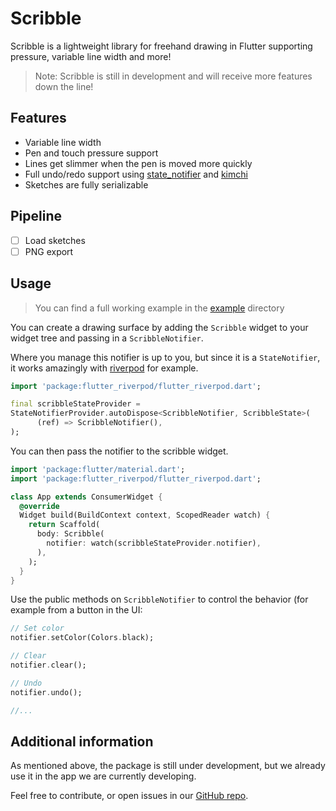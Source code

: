 # Scribble

Scribble is a lightweight library for freehand drawing in Flutter supporting pressure, variable line width and more!

> Note: Scribble is still in development and will receive more features down the line!

## Features

* Variable line width
* Pen and touch pressure support
* Lines get slimmer when the pen is moved more quickly
* Full undo/redo support using [state_notifier](https://pub.dev/packages/state_notifier)
  and [kimchi](https://pub.dev/packages/kimchi)
* Sketches are fully serializable

## Pipeline

* [ ] Load sketches
* [ ] PNG export

## Usage

> You can find a full working example in the [example](./example) directory

You can create a drawing surface by adding the ``Scribble`` widget to your widget tree and passing in
a ``ScribbleNotifier``.

Where you manage this notifier is up to you, but since it is a ``StateNotifier``, it works amazingly
with [riverpod](https://pub.dev/packages/flutter_riverpod) for example.

```dart
import 'package:flutter_riverpod/flutter_riverpod.dart';

final scribbleStateProvider =
StateNotifierProvider.autoDispose<ScribbleNotifier, ScribbleState>(
      (ref) => ScribbleNotifier(),
);
```

You can then pass the notifier to the scribble widget.

```dart
import 'package:flutter/material.dart';
import 'package:flutter_riverpod/flutter_riverpod.dart';

class App extends ConsumerWidget {
  @override
  Widget build(BuildContext context, ScopedReader watch) {
    return Scaffold(
      body: Scribble(
        notifier: watch(scribbleStateProvider.notifier),
      ),
    );
  }
}
```

Use the public methods on ``ScribbleNotifier`` to control the behavior (for example from a button in the UI:

```dart
// Set color
notifier.setColor(Colors.black);

// Clear
notifier.clear();

// Undo
notifier.undo();

//... 
```

## Additional information

As mentioned above, the package is still under development, but we already use it in the app we are currently
developing.

Feel free to contribute, or open issues in our [GitHub repo](https://github.com/timcreatedit/scribble).
